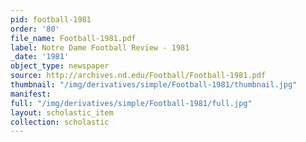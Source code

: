 ```yaml
---
pid: football-1981
order: '80'
file_name: Football-1981.pdf
label: Notre Dame Football Review - 1981
_date: '1981'
object_type: newspaper
source: http://archives.nd.edu/Football/Football-1981.pdf
thumbnail: "/img/derivatives/simple/Football-1981/thumbnail.jpg"
manifest:
full: "/img/derivatives/simple/Football-1981/full.jpg"
layout: scholastic_item
collection: scholastic
---
```

